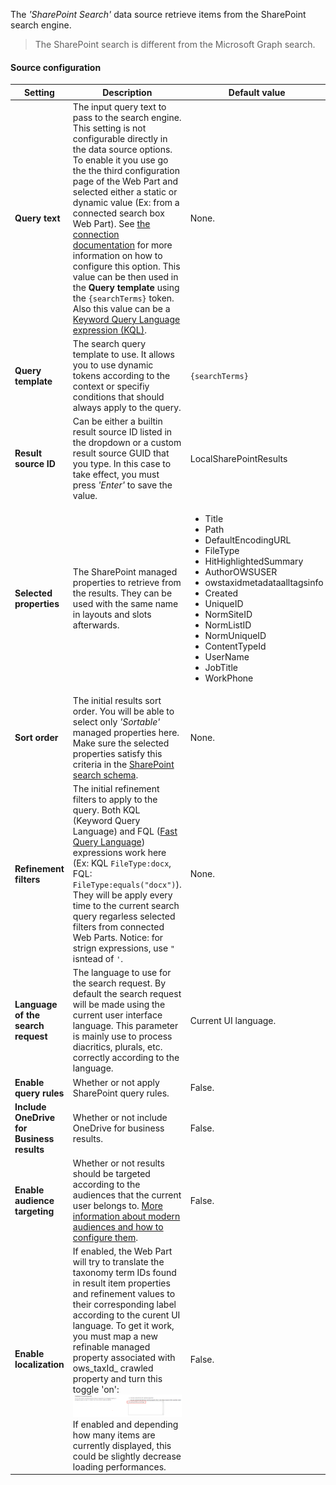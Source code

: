 The _'SharePoint Search'_ data source retrieve items from the SharePoint search engine.

> The SharePoint search is different from the Microsoft Graph search.

#### Source configuration

| Setting | Description | Default value 
| ------- |---------------- | ---------- |
| **Query text** | The input query text to pass to the search engine. This setting is not configurable directly in the data source options. To enable it you use go the the third configuration page of the Web Part and selected either a static or dynamic value (Ex: from a connected search box Web Part). See [the connection documentation](#) for more information on how to configure this option. This value can be then used in the **Query template** using the `{searchTerms}` token. Also this value can be a [Keyword Query Language expression (KQL)](https://docs.microsoft.com/en-us/sharepoint/dev/general-development/keyword-query-language-kql-syntax-reference). | None.
| **Query template** | The search query template to use. It allows you to use dynamic tokens according to the context or specifiy conditions that should always apply to the query. | `{searchTerms}`
| **Result source ID** | Can be either a builtin result source ID listed in the dropdown or a custom result source GUID that you type. In this case to take effect, you must press _'Enter'_ to save the value. | LocalSharePointResults
| **Selected properties** | The SharePoint managed properties to retrieve from the results. They can be used with the same name in layouts and slots afterwards. | <ul><li>Title</li><li>Path</li><li>DefaultEncodingURL</li><li>FileType</li><li>HitHighlightedSummary</li><li>AuthorOWSUSER</li><li>owstaxidmetadataalltagsinfo</li><li>Created</li><li>UniqueID</li><li>NormSiteID</li><li>NormListID</li><li>NormUniqueID</li><li>ContentTypeId</li><li>UserName</li><li>JobTitle</li><li>WorkPhone</ul>
| **Sort order** | The initial results sort order. You will be able to select only _'Sortable'_ managed properties here. Make sure the selected  properties satisfy this criteria in the [SharePoint search schema](https://docs.microsoft.com/en-us/sharepoint/technical-reference/crawled-and-managed-properties-overview). | None.
| **Refinement filters** | The initial refinement filters to apply to the query. Both KQL (Keyword Query Language) and FQL ([Fast Query Language](https://docs.microsoft.com/en-us/sharepoint/dev/general-development/fast-query-language-fql-syntax-reference)) expressions work here (Ex: KQL `FileType:docx`, FQL: `FileType:equals("docx")`). They will be apply every time to the current search query regarless selected filters from connected Web Parts. Notice: for strign expressions, use `"` isntead of `'`. | None.
| **Language of the search request** | The language to use for the search request. By default the search request will be made using the current user interface language. This parameter is mainly use to process diacritics, plurals, etc. correctly according to the language. | Current UI language.
| **Enable query rules** | Whether or not apply SharePoint query rules. | False.
| **Include OneDrive for Business results** | Whether or not include OneDrive for business results. | False.
| **Enable audience targeting** | Whether or not results should be targeted according to the audiences that the current user belongs to. [More information about modern audiences and how to configure them](https://support.microsoft.com/en-us/office/target-navigation-news-and-files-to-specific-audiences-33d84cb6-14ed-4e53-a426-74c38ea32293). | False.
| **Enable localization** | If enabled, the Web Part will try to translate the taxonomy term IDs found in result item properties and refinement values to their corresponding label according to the curent UI language. To get it work, you must map a new refinable managed property associated with ows_taxId_ crawled property and turn this toggle 'on': <a href="../../../assets/webparts/data_visualizer/localization_crawled_property.png"><img src="../../../assets/webparts/data_visualizer/localization_crawled_property.png"/></a> If enabled and depending how many items are currently displayed, this could be slightly decrease loading performances. | False.

